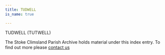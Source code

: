 ```yaml
---
title: TUDWELL
is_name: true

---
```


TUDWELL (TUTWELL)


The Stoke Climsland Parish Archive holds material under this index entry. To find out more please [contact us](/contact/)
